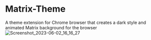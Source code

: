 # Matrix-Theme
A theme extension for Chrome browser that creates a dark style and animated Matrix background for the browser
![Screenshot_2023-06-02_16_16_27](https://github.com/emnatkins/Matrix-Theme/assets/102804483/de53c75d-ecf0-4125-ae61-683a9f03cecd)

